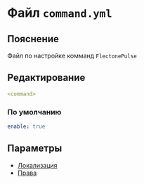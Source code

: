 # Файл `command.yml`

## Пояснение
Файл по настройке комманд `FlectonePulse`

## Редактирование
```yaml
<command>
```

### По умолчанию
```yaml
enable: true
```

## Параметры

- [Локализация](/docs/localizations/ru_ru/command/)
- [Права](/docs/permission/command/)

<!--@include: @/parts/enable.md-->